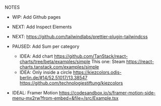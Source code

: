 NOTES

- WIP: Add Github pages

- NEXT: Add Inspect Elements

- NEXT: https://github.com/tailwindlabs/prettier-plugin-tailwindcss

- PAUSED: Add Sum per category

  - IDEA: Add chart https://github.com/TanStack/react-charts/tree/beta/examples/simple
    This one: Steam https://react-charts.tanstack.com/examples/simple
  - IDEA: Only inside a circle https://kiezcolors.odis-berlin.de/#14/52.51017/13.38547
    https://github.com/technologiestiftung/kiezcolors

- IDEAL: Framer Motion
  https://codesandbox.io/s/framer-motion-side-menu-mx2rw?from-embed=&file=/src/Example.tsx
